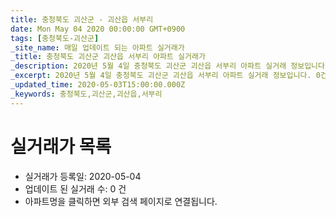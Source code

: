 ```yaml
---
title: 충청북도 괴산군 - 괴산읍 서부리
date: Mon May 04 2020 00:00:00 GMT+0900
tags: [충청북도-괴산군]
_site_name: 매일 업데이트 되는 아파트 실거래가
_title: 충청북도 괴산군 괴산읍 서부리 아파트 실거래가
_description: 2020년 5월 4일 충청북도 괴산군 괴산읍 서부리 아파트 실거래 정보입니다. 0건 아파트 정보가 있습니다.
_excerpt: 2020년 5월 4일 충청북도 괴산군 괴산읍 서부리 아파트 실거래 정보입니다. 0건 아파트 정보가 있습니다.
_updated_time: 2020-05-03T15:00:00.000Z
_keywords: 충청북도,괴산군,괴산읍,서부리
---
```






# 실거래가 목록
- 실거래가 등록일: 2020-05-04
- 업데이트 된 실거래 수: 0 건
- 아파트명을 클릭하면 외부 검색 페이지로 연결됩니다.




